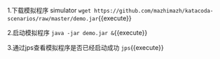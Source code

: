 
1.下载模拟程序 simulator
`wget https://github.com/mazhimazh/katacoda-scenarios/raw/master/demo.jar`{{execute}}

2.启动模拟程序
`java -jar demo.jar &`{{execute}}

3.通过jps查看模拟程序是否已经启动成功
`jps`{{execute}}